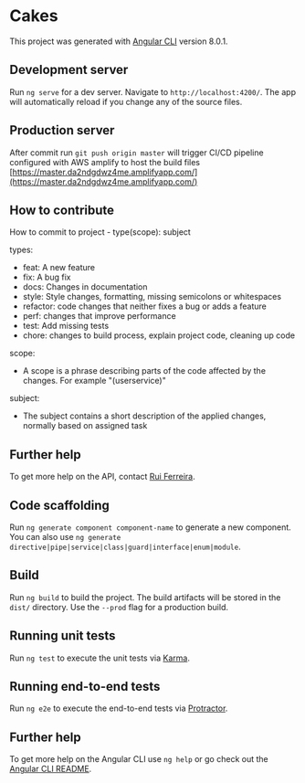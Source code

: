 # Cakes

This project was generated with [Angular CLI](https://github.com/angular/angular-cli) version 8.0.1.

## Development server

Run `ng serve` for a dev server. Navigate to `http://localhost:4200/`. The app will automatically reload if you change any of the source files.

## Production server

After commit run `git push origin master` will trigger CI/CD pipeline configured with AWS amplify to host the build files [https://master.da2ndgdwz4me.amplifyapp.com/](https://master.da2ndgdwz4me.amplifyapp.com/)

## How to contribute

How to commit to project - type(scope): subject

types:

* feat: A new feature
* fix: A bug fix
* docs: Changes in documentation
* style: Style changes, formatting, missing semicolons or whitespaces
* refactor: code changes that neither fixes a bug or adds a feature
* perf: changes that improve performance
* test: Add missing tests
* chore: changes to build process, explain project code, cleaning up code

scope: 
* A scope is a phrase describing parts of the code affected by the changes. For example "(userservice)"

subject: 
* The subject contains a short description of the applied changes, normally based on assigned task

## Further help

To get more help on the API, contact [Rui Ferreira](ferreira.rcb@gmail.com).

## Code scaffolding

Run `ng generate component component-name` to generate a new component. You can also use `ng generate directive|pipe|service|class|guard|interface|enum|module`.

## Build

Run `ng build` to build the project. The build artifacts will be stored in the `dist/` directory. Use the `--prod` flag for a production build.

## Running unit tests

Run `ng test` to execute the unit tests via [Karma](https://karma-runner.github.io).

## Running end-to-end tests

Run `ng e2e` to execute the end-to-end tests via [Protractor](http://www.protractortest.org/).

## Further help

To get more help on the Angular CLI use `ng help` or go check out the [Angular CLI README](https://github.com/angular/angular-cli/blob/master/README.md).
